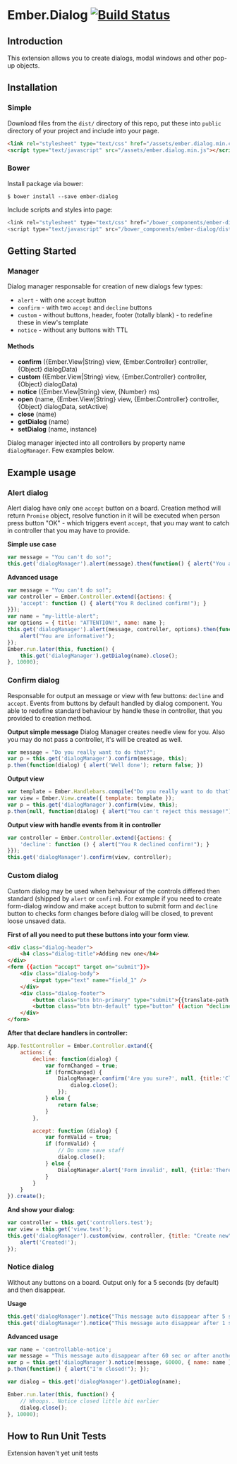 # Ember.Dialog [![Build Status](https://secure.travis-ci.org/ajile/ember-dialog.svg)](http://travis-ci.org/ajile/ember-dialog)

## Introduction

This extension allows you to create dialogs, modal windows and other pop-up objects.

## Installation

### Simple

Download files from the `dist/` directory of this repo, put these into `public` directory of your project and include into your page.
```html
<link rel="stylesheet" type="text/css" href="/assets/ember.dialog.min.css">
<script type="text/javascript" src="/assets/ember.dialog.min.js"></script>
```

### Bower

Install package via bower:
```shell
$ bower install --save ember-dialog
```

Include scripts and styles into page:
```javascript
<link rel="stylesheet" type="text/css" href="/bower_components/ember-dialog/dist/ember.dialog.min.css">
<script type="text/javascript" src="/bower_components/ember-dialog/dist/ember.dialog.min.js"></script>
```


## Getting Started

### Manager

Dialog manager responsable for creation of new dialogs few types:
* `alert` - with one `accept` button
* `confirm` - with two `accept` and `decline` buttons
* `custom` - without buttons, header, footer (totally blank) - to redefine these in view's template
* `notice` - without any buttons with TTL

#### Methods
* **confirm** ({Ember.View|String} view, {Ember.Controller} controller, {Object} dialogData)
* **custom** ({Ember.View|String} view, {Ember.Controller} controller, {Object} dialogData)
* **notice** ({Ember.View|String} view, {Number} ms)
* **open** (name, {Ember.View|String} view, {Ember.Controller} controller, {Object} dialogData, setActive)
* **close** (name)
* **getDialog** (name)
* **setDialog** (name, instance)


Dialog manager injected into all controllers by property name `dialogManager`.
Few examples below.

## Example usage

### Alert dialog
Alert dialog have only one `accept` button on a board. Creation method will return `Promise` object, resolve function in it will be executed when person press button "OK" - which triggers event `accept`, that you may want to catch in controller that you may have to provide.

**Simple use case**
```javascript
var message = "You can't do so!";
this.get('dialogManager').alert(message).then(function() { alert("You are informative!"); });
```

**Advanced usage**
```javascript
var message = "You can't do so!";
var controller = Ember.Controller.extend({actions: {
    'accept': function () { alert("You R declined confirm!"); }
}});
var name = "my-little-alert";
var options = { title: "ATTENTION!", name: name };
this.get('dialogManager').alert(message, controller, options).then(function() {
    alert("You are informative!");
});
Ember.run.later(this, function() {
    this.get('dialogManager').getDialog(name).close();
}, 10000);
```

### Confirm dialog
Responsable for output an message or view with few buttons: `decline` and `accept`. Events from buttons by default handled by dialog component. You able to redefine standard behaviour by handle these in controller, that you provided to creation method.

**Output simple message**
Dialog Manager creates needle view for you. Also you may do not pass a controller, it's will be created as well.
```javascript
var message = "Do you really want to do that?";
var p = this.get('dialogManager').confirm(message, this);
p.then(function(dialog) { alert('Well done'); return false; })
```
**Output view**
```javascript
var template = Ember.Handlebars.compile("Do you really want to do that?");
var view = Ember.View.create({ template: template });
var p = this.get('dialogManager').confirm(view, this);
p.then(null, function(dialog) { alert("You can't reject this message!"); return true; })
```
**Output view with handle events from it in controller**
```javascript
var controller = Ember.Controller.extend({actions: {
    'decline': function () { alert("You R declined confirm!"); }
}});
this.get('dialogManager').confirm(view, controller);
```

### Custom dialog

Custom dialog may be used when behaviour of the controls differed then standard (shipped by `alert` or `confirm`). For example if you need to create form-dialog window and make `accept` button to submit form and `decline` button to checks form changes before dialog will be closed, to prevent loose unsaved data.

**First of all you need to put these buttons into your form view.**

```html
<div class="dialog-header">
    <h4 class="dialog-title">Adding new one</h4>
</div>
<form {{action "accept" target on="submit"}}>
    <div class="dialog-body">
        <input type="text" name="field_1" />
    </div>
    <div class="dialog-footer">
        <button class="btn btn-primary" type="submit">{{translate-path target.acceptLabel}}</button>
        <button class="btn btn-default" type="button" {{action "decline" target}}>{{translate-path target.declineLabel}}</button>
    </div>
</form>
```

**After that declare handlers in controller:**

```javascript
App.TestController = Ember.Controller.extand({
    actions: {
        decline: function(dialog) {
            var formChanged = true;
            if (formChanged) {
                DialogManager.confirm('Are you sure?', null, {title:'Close confirm', substrate: true}).then(function() {
                    dialog.close();
                });
            } else {
                return false;
            }
        },

        accept: function (dialog) {
            var formValid = true;
            if (formValid) {
                // Do some save staff
                dialog.close();
            } else {
                DialogManager.alert('Form invalid', null, {title:'There is some errors!', substrate: true});
            }
        }
    }
}).create();
```

**And show your dialog:**
```javascript
var controller = this.get('controllers.test');
var view = this.get('view.test');
this.get('dialogManager').custom(view, controller, {title: "Create new"}).then(function() {
    alert('Created!');
});
```

### Notice dialog
Without any buttons on a board. Output only for a 5 seconds (by default) and then disappear.

**Usage**
```javascript
this.get('dialogManager').notice("This message auto disappear after 5 sec.");
this.get('dialogManager').notice("This message auto disappear after 1 sec.", 1000);
```

**Advanced usage**
```javascript
var name = 'controllable-notice';
var message = "This message auto disappear after 60 sec or after another action.";
var p = this.get('dialogManager').notice(message, 60000, { name: name });
p.then(function() { alert("I'm closed!"); });

var dialog = this.get('dialogManager').getDialog(name);

Ember.run.later(this, function() {
    // Whoops.. Notice closed little bit earlier
    dialog.close();
}, 10000);
```


## How to Run Unit Tests

Extension haven't yet unit tests